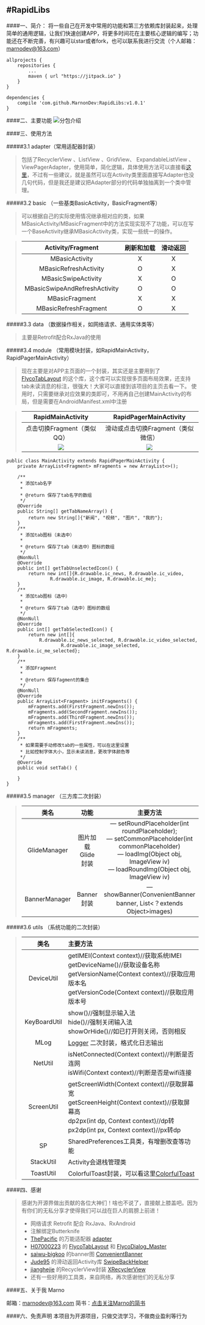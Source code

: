 #RapidLibs
--------------------------
####一、简介：
将一些自己在开发中常用的功能和第三方依赖库封装起来，处理简单的通用逻辑，让我们快速创建APP，将更多时间花在主要核心逻辑的编写；功能还在不断完善，有兴趣可以star或者fork，也可以联系我进行交流（个人邮箱：marnodev@163.com）

```
allprojects {
    repositories {
        ...
        maven { url "https://jitpack.io" }
    }
}
```

```
dependencies {
    compile 'com.github.MarnonDev:RapidLibs:v1.0.1'
}
```

####二、主要功能
![分包介绍](https://github.com/MarnonDev/RapidLibs/blob/master/screenshot/structure.png)

####三、使用方法

#####3.1 adapter（常用适配器封装）

>包括了RecyclerView 、ListView 、GridView、 ExpandableListView 、ViewPagerAdapter，使用简单，简化逻辑，具体使用方法可以直接看[这里](https://github.com/ThePacific/adapter)，不过有一些建议，就是虽然可以在Activity类里面直接写Adapter也没几句代码，但是我还是建议把Adapter部分的代码单独抽离到一个类中管理。

#####3.2 basic （一些基类BasicActivity，BasicFragment等）

>可以根据自己的实际使用情况继承相对应的类，如果MBasicActivity/MBasicFragment中的方法实现实现不了功能，可以在写一个BaseActivity继承MBasicActivity类，实现一些统一的操作。

>|Activity/Fragment|刷新和加载|滑动返回|
>|:---:|:---:|:---:|
>|MBasicActivity|X|X|
>|MBasicRefreshActivity|O|X|
>|MBasicSwipeActivity|X|O|
>|MBasicSwipeAndRefreshActivity|O|O|
>|MBasicFragment|X|X|
>|MBasicRefreshFragment|O|X|

#####3.3 data （数据操作相关，如网络请求、通用实体类等）

>主要是Retrofit配合RxJava的使用

#####3.4 module （常用模块封装，如RapidMainActivity，RapidPagerMainActivity）
>现在主要是对APP主页面的一个封装，其实还是主要用到了 [FlycoTabLayout](https://github.com/H07000223/FlycoTabLayout) 的这个库，这个库可以实现很多页面布局效果，还支持tab未读消息的标注，很强大！大家可以直接到该项目的主页去看一下。
>使用时，只需要继承对应效果的类即可，不用再自己创建MainActivity的布局，但是需要在AndroidManifest.xml中注册

>|RapidMainActivity|RapidPagerMainActivity|
>|:---:|:---:|
>|点击切换Fragment（类似QQ）|滑动或点击切换Fragment（类似微信）|
>|![](https://github.com/MarnonDev/RapidLibs/blob/master/screenshot/MainBasicActivity.gif)|![](https://github.com/MarnonDev/RapidLibs/blob/master/screenshot/MainPagerBasicActivity.gif)|

```
public class MainActivity extends RapidPagerMainActivity {
    private ArrayList<Fragment> mFragments = new ArrayList<>();

    /**
     * 添加tab名字
     *
     * @return 保存了tab名字的数组
     */
    @Override
    public String[] getTabNameArray() {
        return new String[]{"新闻", "视频", "图片", "我的"};
    }
	/**
     * 添加tab图标（未选中）
     *
     * @return 保存了tab（未选中）图标的数组
     */
    @NonNull
    @Override
    public int[] getTabUnselectedIcon() {
        return new int[]{R.drawable.ic_news, R.drawable.ic_video,
                R.drawable.ic_image, R.drawable.ic_me};
    }
	/**
     * 添加tab图标（选中）
     *
     * @return 保存了tab（选中）图标的数组
     */
    @NonNull
    @Override
    public int[] getTabSelectedIcon() {
        return new int[]{
            R.drawable.ic_news_selected, R.drawable.ic_video_selected,
                    R.drawable.ic_image_selected, R.drawable.ic_me_selected};
    }
	/**
     * 添加Fragment
     *
     * @return 保存fagment的集合
     */
    @NonNull
    @Override
    public ArrayList<Fragment> initFragments() {
        mFragments.add(FirstFragment.newIns());
        mFragments.add(SecondFragment.newIns());
        mFragments.add(ThirdFragment.newIns());
        mFragments.add(FirstFragment.newIns());
        return mFragments;
    }
	/**
     * 如果需要手动修改tab的一些属性，可以在这里设置
     * 比如控制字体大小，显示未读消息，更改字体颜色等
     */
    @Override
    public void setTab() {

    }
}
```

#####3.5 manager （三方库二次封装）

>|类名|功能|主要方法|
>|:---:|:---:|:---:|
>|GlideManager|图片加载Glide封装|— setRoundPlaceholder(int roundPlaceholder);<br>— setCommonPlaceholder(int commonPlaceholder)<br>— loadImg(Object obj, ImageView iv)<br>— loadRoundImg(Object obj, ImageView iv)|
>|BannerManager|Banner封装|— showBanner(ConvenientBanner banner, List<？extends Object>images)|

#####3.6 utils （系统功能的二次封装）

>|类名|主要方法|
>|:---:|:---|
>|DeviceUtil|getIMEI(Context context)//获取系统IMEI<br>getDeviceName()//获取设备名称<br>getVersionName(Context context)//获取应用版本名<br>getVersionCode(Context context)//获取应用版本号<br>|
>|KeyBoardUtil|show()//强制显示输入法<br>hide()//强制关闭输入法<br>showOrHide()//如已打开则关闭，否则相反<br>|
>|MLog|[Logger](https://github.com/orhanobut/logger) 二次封装，格式化日志输出|
>|NetUtil|isNetConnected(Context context)//判断是否连网<br>isWifi(Context context)//判断是否是wifi连接|
>|ScreenUtil|getScreenWidth(Context context)//获取屏幕宽 <br>getScreenHeight(Context context)//获取屏幕高<br>dp2px(int dp, Context context)//dp转<br> px2dp(int px, Context context)//px转dp|
>|SP|SharedPreferences工具类，有增删改查等功能|
>|StackUtil|Activity会退栈管理类|
>|ToastUtil|ColorfulToast封装，可以看这里[ColorfulToast](https://github.com/MarnonDev/ColorfulToast)|

####四、感谢

>感谢为开源界做出贡献的各位大神们！啥也不说了，直接献上膝盖吧。因为有你们的无私分享才使得我们可以战在巨人的肩膀上前进！
>* 网络请求 Retrofit 配合 RxJava、RxAndroid
>* 注解绑定Butterknife
>* [ThePacific](https://github.com/ThePacific) 的万能适配器 [adapter](https://github.com/ThePacific/adapter)
>* [H07000223](https://github.com/H07000223) 的 [FlycoTabLayout](https://github.com/H07000223/FlycoTabLayout) 和 [FlycoDialog_Master](https://github.com/H07000223/FlycoDialog_Master)
>* [saiwu-bigkoo](https://github.com/saiwu-bigkoo) 的banner图 [ConvenientBanner](https://github.com/saiwu-bigkoo/Android-ConvenientBanner)
> * [Jude95](https://github.com/Jude95) 的滑动返回Activity库 [SwipeBackHelper](https://github.com/Jude95/SwipeBackHelper)
>* [jianghejie](https://github.com/jianghejie) 的RecyclerView封装 [XRecyclerView](https://github.com/jianghejie/XRecyclerView)
>* 还有一些好用的工具类，来自网络，再次感谢他们的无私分享

####五、关于我 Marno

邮箱：marnodev@163.com
简书：[点击关注Marno的简书](http://www.jianshu.com/users/174a09ba6c25)

####六、免责声明
本项目为开源项目，只做交流学习，不做商业盈利等行为
